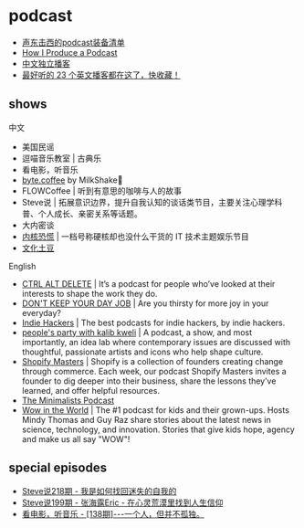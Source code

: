 # podcast

- [声东击西的podcast装备清单](https://etw.fm/articles/-equipment-)
- [How I Produce a Podcast](https://perell.com/essay/how-i-produce-a-podcast/)
- [中文独立播客](https://typlog.com/podlist/)
- [最好听的 23 个英文播客都在这了，快收藏！](https://liqi.io/podcast/)

## shows

中文

- 美国民谣
- 逗喵音乐教室 | 古典乐
- 看电影，听音乐
- [byte.coffee](https://byte.coffee/) by MilkShake🐑
- FLOWCoffee | 听到有意思的咖啡与人的故事
- Steve说 | 拓展意识边界，提升自我认知的谈话类节目，主要关注心理学科普、个人成长、亲密关系等话题。
- 大内密谈
- [内核恐慌](https://pan.icu/) | 一档号称硬核却也没什么干货的 IT 技术主题娱乐节目
- [文化土豆](https://culturepotato.com/)

English

- [CTRL ALT DELETE](https://play.acast.com/s/ctrlaltdelete) | It’s a podcast for people who’ve looked at their interests to shape the work they do.
- [DON'T KEEP YOUR DAY JOB](https://www.dontkeepyourdayjob.com/podcast) | Are you thirsty for more joy in your everyday? 
- [Indie Hackers](https://www.indiehackers.com/podcasts) | The best podcasts for indie hackers, by indie hackers.
- [people's party with kalib kweli](https://uproxx.com/shows/peoples-party-with-talib-kweli/) | A podcast, a show, and most importantly, an idea lab where contemporary issues are discussed with thoughtful, passionate artists and icons who help shape culture.
- [Shopify Masters](https://www.shopify.com/blog/topics/podcasts) | Shopify is a collection of founders creating change through commerce. Each week, our podcast Shopify Masters invites a founder to dig deeper into their business, share the lessons they’ve learned, and offer helpful resources.
- [The Minimalists Podcast](https://www.theminimalists.com/podcast/)
- [Wow in the World](https://www.npr.org/podcasts/510321/wow-in-the-world/) | The #1 podcast for kids and their grown-ups. Hosts Mindy Thomas and Guy Raz share stories about the latest news in science, technology, and innovation. Stories that give kids hope, agency and make us all say "WOW"!

## special episodes

* [Steve说218期 - 我是如何找回迷失的自我的](https://steveshuo.com/218)
* [Steve说199期 - 张海露Eric - 在心灵荒漠里找到人生信仰](https://steveshuo.com/199)
* [看电影，听音乐 - [138期]---一个人，但并不孤独。](https://podcasts.apple.com/cn/podcast/138期-一个人-但并不孤独/id998991112?i=1000420232531)
